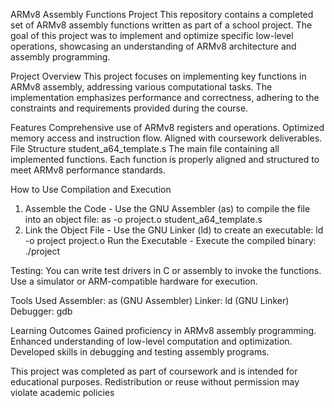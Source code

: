 ARMv8 Assembly Functions Project
This repository contains a completed set of ARMv8 assembly functions written as part of a school project. The goal of this project was to implement and optimize specific low-level operations, showcasing an understanding of ARMv8 architecture and assembly programming.

Project Overview
This project focuses on implementing key functions in ARMv8 assembly, addressing various computational tasks. The implementation emphasizes performance and correctness, adhering to the constraints and requirements provided during the course.

Features
Comprehensive use of ARMv8 registers and operations.
Optimized memory access and instruction flow.
Aligned with coursework deliverables.
File Structure
student_a64_template.s
The main file containing all implemented functions. Each function is properly aligned and structured to meet ARMv8 performance standards.


How to Use
Compilation and Execution
1) Assemble the Code - Use the GNU Assembler (as) to compile the file into an object file:
  as -o project.o student_a64_template.s
2) Link the Object File - Use the GNU Linker (ld) to create an executable:
  ld -o project project.o
Run the Executable - Execute the compiled binary:
  ./project
   
Testing:
You can write test drivers in C or assembly to invoke the functions. Use a simulator or ARM-compatible hardware for execution.

Tools Used
Assembler: as (GNU Assembler)
Linker: ld (GNU Linker)
Debugger: gdb


Learning Outcomes
Gained proficiency in ARMv8 assembly programming.
Enhanced understanding of low-level computation and optimization.
Developed skills in debugging and testing assembly programs.

This project was completed as part of coursework and is intended for educational purposes. Redistribution or reuse without permission may violate academic policies
